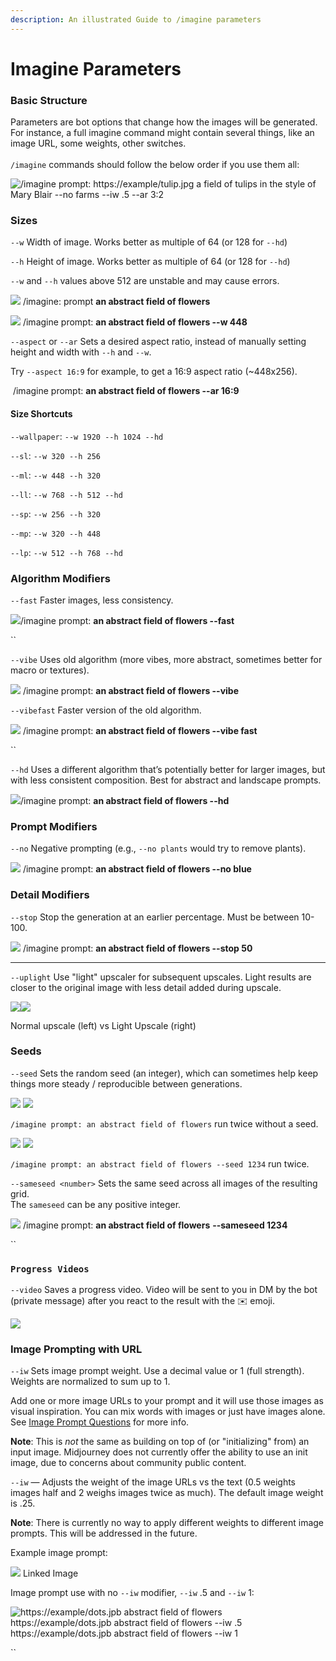 ```yaml
---
description: An illustrated Guide to /imagine parameters
---
```


# Imagine Parameters

### Basic Structure

Parameters are bot options that change how the images will be generated. For instance, a full imagine command might contain several things, like an image URL, some weights, other switches. \
\
`/imagine` commands should follow the below order if you use them all:

![/imagine prompt: https://example/tulip.jpg  a field of tulips in the style of Mary Blair --no farms --iw .5 --ar 3:2](.gitbook/assets/ImagineStructure.jpg)



### Sizes

`--w` Width of image. Works better as multiple of 64 (or 128 for `--hd`)

`--h` Height of image. Works better as multiple of 64 (or 128 for `--hd`)

`--w` and `--h` values above 512 are unstable and may cause errors.

![](<.gitbook/assets/image (9).png>) /imagine: prompt **an abstract field of flowers**

![](<.gitbook/assets/image (26).png>) /imagine prompt: **an abstract field of flowers --w 448**



`--aspect`  or `--ar` Sets a desired aspect ratio, instead of manually setting height and width with `--h` and `--w`. &#x20;

Try `--aspect 16:9` for example, to get a 16:9 aspect ratio (\~448x256).

<img src=".gitbook/assets/image (3).png" alt="" data-size="original"> /imagine prompt: **an abstract field of flowers --ar 16:9**



#### Size Shortcuts

`--wallpaper`: `--w 1920 --h 1024 --hd`

`--sl`: `--w 320 --h 256`

`--ml`: `--w 448 --h 320`

`--ll`: `--w 768 --h 512 --hd`

`--sp`: `--w 256 --h 320`

`--mp`: `--w 320 --h 448`

`--lp`: `--w 512 --h 768 --hd`

### Algorithm Modifiers

`--fast` Faster images, less consistency.

![](<.gitbook/assets/image (2).png>)/imagine prompt: **an abstract field of flowers --fast**

``

`--vibe` Uses old algorithm (more vibes, more abstract, sometimes better for macro or textures).

![](<.gitbook/assets/image (12).png>) /imagine prompt: **an abstract field of flowers --vibe**



`--vibefast` Faster version of the old algorithm.

![](.gitbook/assets/image.png) /imagine prompt: **an abstract field of flowers --vibe fast**

``

`--hd` Uses a different algorithm that’s potentially better for larger images, but with less consistent composition. Best for abstract and landscape prompts.

![](<.gitbook/assets/image (24).png>)/imagine prompt: **an abstract field of flowers --hd**



### Prompt Modifiers

`--no` Negative prompting (e.g., `--no plants` would try to remove plants).

![](<.gitbook/assets/image (10).png>) /imagine prompt: **an abstract field of flowers --no blue**



### Detail Modifiers

`--stop` Stop the generation at an earlier percentage. Must be between 10-100.

![](<.gitbook/assets/image (8).png>) /imagine prompt: **an abstract field of flowers --stop 50**

****

`--uplight` Use "light" upscaler for subsequent upscales. Light results are closer to the original image with less detail added during upscale.



![](<.gitbook/assets/image (25).png>)![](<.gitbook/assets/image (20).png>)

Normal upscale (left) vs Light Upscale (right)



### Seeds

`--seed` Sets the random seed (an integer), which can sometimes help keep things more steady / reproducible between generations.

![](<.gitbook/assets/image (17).png>) ![](<.gitbook/assets/image (4).png>)

`/imagine prompt: an abstract field of flowers` run twice without a seed.



![](<.gitbook/assets/image (16).png>) ![](<.gitbook/assets/image (5).png>)

`/imagine prompt: an abstract field of flowers --seed 1234` run twice.&#x20;



`--sameseed <number>` Sets the same seed across all images of the resulting grid. \
The `sameseed` can be any positive integer.

![](<.gitbook/assets/image (15).png>) /imagine prompt: **an abstract field of flowers** **--sameseed 1234**

``

### `Progress Videos`

`--video` Saves a progress video. Video will be sent to you in DM by the bot (private message) after you react to the result with the ✉️ emoji.

![](<.gitbook/assets/image (11).png>)

### Image Prompting with URL

`--iw` Sets image prompt weight.  Use a decimal value or 1 (full strength).  Weights are normalized to sum up to 1.

Add one or more image URLs to your prompt and it will use those images as visual inspiration. You can mix words with images or just have images alone. See [Image Prompt Questions](FAQs.md#image-prompt-questions) for more info.

**Note**: This is _not_ the same as building on top of (or "initializing" from) an input image. Midjourney does not currently offer the ability to use an init image, due to concerns about community public content.

`--iw` — Adjusts the weight of the image URLs vs the text (0.5 weights images half and 2 weighs images twice as much). The default image weight is .25.

**Note**: There is currently no way to apply different weights to different image prompts. This will be addressed in the future.

Example image prompt:

![](<.gitbook/assets/image (13).png>) Linked Image

Image prompt use with no `--iw` modifier, `--iw` .5 and `--iw` 1:

![ https://example/dots.jpb abstract field of flowers
&#x20;https://example/dots.jpb abstract field of flowers --iw .5
&#x20;https://example/dots.jpb abstract field of flowers --iw 1](.gitbook/assets/MJ\_Imageweights.jpg)



``
